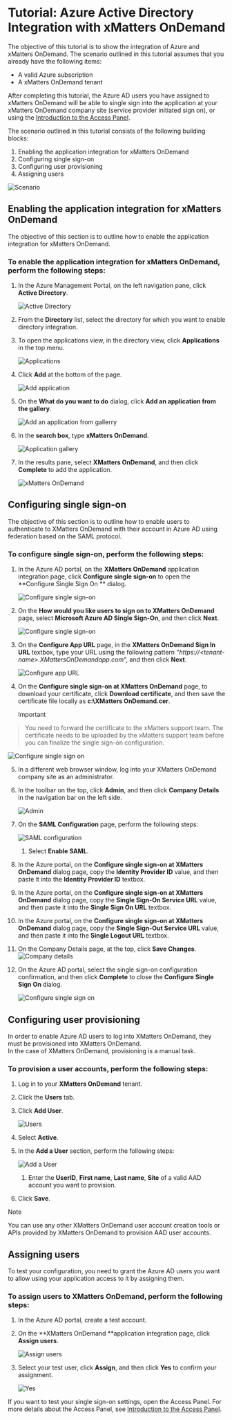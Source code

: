 <properties 
    pageTitle="Tutorial: Azure Active Directory Integration with xMatters OnDemand | Microsoft Azure" description="Learn how to use xMatters OnDemand with Azure Active Directory to enable single sign-on, automated provisioning, and more!." 
    services="active-directory" 
    authors="markusvi"  
    documentationCenter="na" 
    manager="stevenpo"/>

<tags 
    ms.service="active-directory" 
    ms.devlang="na" 
    ms.topic="article" 
    ms.tgt_pltfrm="na" 
    ms.workload="identity" 
    ms.date="01/12/2016" 
    ms.author="markvi" />

# Tutorial: Azure Active Directory Integration with xMatters OnDemand
The objective of this tutorial is to show the integration of Azure and xMatters OnDemand. The scenario outlined in this tutorial assumes that you already have the following items:

* A valid Azure subscription
* A xMatters OnDemand tenant

After completing this tutorial, the Azure AD users you have assigned to xMatters OnDemand will be able to single sign into the application at your xMatters OnDemand company site (service provider initiated sign on), or using the [Introduction to the Access Panel](active-directory-saas-access-panel-introduction.md).

The scenario outlined in this tutorial consists of the following building blocks:

1. Enabling the application integration for xMatters OnDemand
2. Configuring single sign-on
3. Configuring user provisioning
4. Assigning users

![Scenario](./media/active-directory-saas-xmatters-ondemand-tutorial/IC776788.png "Scenario")

## Enabling the application integration for xMatters OnDemand
The objective of this section is to outline how to enable the application integration for xMatters OnDemand.

### To enable the application integration for xMatters OnDemand, perform the following steps:
1. In the Azure Management Portal, on the left navigation pane, click **Active Directory**.

   ![Active Directory](./media/active-directory-saas-xmatters-ondemand-tutorial/IC700993.png "Active Directory")

2. From the **Directory** list, select the directory for which you want to enable directory integration.

3. To open the applications view, in the directory view, click **Applications** in the top menu.

   ![Applications](./media/active-directory-saas-xmatters-ondemand-tutorial/IC700994.png "Applications")

4. Click **Add** at the bottom of the page.

   ![Add application](./media/active-directory-saas-xmatters-ondemand-tutorial/IC749321.png "Add application")

5. On the **What do you want to do** dialog, click **Add an application from the gallery**.

   ![Add an application from gallerry](./media/active-directory-saas-xmatters-ondemand-tutorial/IC749322.png "Add an application from gallerry")

6. In the **search box**, type **xMatters OnDemand**.

   ![Application gallery](./media/active-directory-saas-xmatters-ondemand-tutorial/IC776789.png "Application gallery")

7. In the results pane, select **XMatters OnDemand**, and then click **Complete** to add the application.

   ![xMatters OnDemand](./media/active-directory-saas-xmatters-ondemand-tutorial/IC776790.png "xMatters OnDemand")


## Configuring single sign-on
The objective of this section is to outline how to enable users to authenticate to XMatters OnDemand with their account in Azure AD using federation based on the SAML protocol.

### To configure single sign-on, perform the following steps:
1. In the Azure AD portal, on the **XMatters OnDemand** application integration page, click **Configure single sign-on** to open the **Configure Single Sign On ** dialog.

   ![Configure single sign-on](./media/active-directory-saas-xmatters-ondemand-tutorial/IC776791.png "Configure single sign-on")

2. On the **How would you like users to sign on to XMatters OnDemand** page, select **Microsoft Azure AD Single Sign-On**, and then click **Next**.

   ![Configure single sign-on](./media/active-directory-saas-xmatters-ondemand-tutorial/IC776792.png "Configure single sign-on")

3. On the **Configure App URL** page, in the **XMatters OnDemand Sign In URL** textbox, type your URL using the following pattern "*https://\<tenant-name\>.XMattersOnDemandapp.com*", and then click **Next**.

   ![Configure app URL](./media/active-directory-saas-xmatters-ondemand-tutorial/IC776793.png "Configure app URL")

4. On the **Configure single sign-on at XMatters OnDemand** page, to download your certificate, click **Download certificate**, and then save the certificate file locally as **c:\\XMatters OnDemand.cer**.

   > [!IMPORTANT]
> You need to forward the certificate to the xMatters support team. The certificate needs to be uploaded by the xMatters support team before you can finalize the single sign-on configuration.
> 
> 
   ![Configure single sign on](./media/active-directory-saas-xmatters-ondemand-tutorial/IC776794.png "Configure single sign on")

5. In a different web browser window, log into your XMatters OnDemand company site as an administrator.

6. In the toolbar on the top, click **Admin**, and then click **Company Details** in the navigation bar on the left side.

   ![Admin](./media/active-directory-saas-xmatters-ondemand-tutorial/IC776795.png "Admin")

7. On the **SAML Configuration** page, perform the following steps:

   ![SAML configuration](./media/active-directory-saas-xmatters-ondemand-tutorial/IC776796.png "SAML configuration")

   1. Select **Enable SAML**.
2. In the Azure portal, on the **Configure single sign-on at XMatters OnDemand** dialog page, copy the **Identity Provider ID** value, and then paste it into the **Identity Provider ID** textbox.
3. In the Azure portal, on the **Configure single sign-on at XMatters OnDemand** dialog page, copy the **Single Sign-On Service URL** value, and then paste it into the **Single Sign On URL** textbox.
4. In the Azure portal, on the **Configure single sign-on at XMatters OnDemand** dialog page, copy the **Single Sign-Out Service URL** value, and then paste it into the **Single Logout URL** textbox.
5. On the Company Details page, at the top, click **Save Changes**.
![Company details](./media/active-directory-saas-xmatters-ondemand-tutorial/IC776797.png "Company details")

8. On the Azure AD portal, select the single sign-on configuration confirmation, and then click **Complete** to close the **Configure Single Sign On** dialog.

   ![Configure single sign on](./media/active-directory-saas-xmatters-ondemand-tutorial/IC776798.png "Configure single sign on")


## Configuring user provisioning
In order to enable Azure AD users to log into XMatters OnDemand, they must be provisioned into XMatters OnDemand.  
In the case of XMatters OnDemand, provisioning is a manual task.

### To provision a user accounts, perform the following steps:
1. Log in to your **XMatters OnDemand** tenant.

2. Click the **Users** tab.

3. Click **Add User**.

   ![Users](./media/active-directory-saas-xmatters-ondemand-tutorial/IC781048.png "Users")

4. Select **Active**.

5. In the **Add a User** section, perform the following steps:

   ![Add a User](./media/active-directory-saas-xmatters-ondemand-tutorial/IC781049.png "Add a User")

   1. Enter the **UserID**, **First name**, **Last name**, **Site** of a valid AAD account you want to provision.
2. Click **Save**.


> [!NOTE]
> You can use any other XMatters OnDemand user account creation tools or APIs provided by XMatters OnDemand to provision AAD user accounts.
> 
> 
## Assigning users
To test your configuration, you need to grant the Azure AD users you want to allow using your application access to it by assigning them.

### To assign users to XMatters OnDemand, perform the following steps:
1. In the Azure AD portal, create a test account.

2. On the **XMatters OnDemand **application integration page, click **Assign users**.

   ![Assign users](./media/active-directory-saas-xmatters-ondemand-tutorial/IC776799.png "Assign users")

3. Select your test user, click **Assign**, and then click **Yes** to confirm your assignment.

   ![Yes](./media/active-directory-saas-xmatters-ondemand-tutorial/IC767830.png "Yes")


If you want to test your single sign-on settings, open the Access Panel. For more details about the Access Panel, see [Introduction to the Access Panel](active-directory-saas-access-panel-introduction.md).

